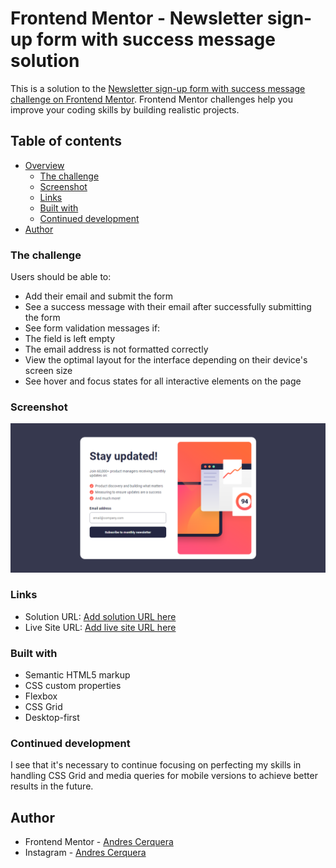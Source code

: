 # Frontend Mentor - Newsletter sign-up form with success message solution

This is a solution to the [Newsletter sign-up form with success message challenge on Frontend Mentor](https://www.frontendmentor.io/challenges/newsletter-signup-form-with-success-message-3FC1AZbNrv). Frontend Mentor challenges help you improve your coding skills by building realistic projects. 

## Table of contents

- [Overview](#overview)
  - [The challenge](#the-challenge)
  - [Screenshot](#screenshot)
  - [Links](#links)
  - [Built with](#built-with)
  - [Continued development](#continued-development)
- [Author](#author)

### The challenge

Users should be able to:

- Add their email and submit the form
- See a success message with their email after successfully submitting the form
- See form validation messages if:
- The field is left empty
- The email address is not formatted correctly
- View the optimal layout for the interface depending on their device's screen size
- See hover and focus states for all interactive elements on the page

### Screenshot

![Alt text](./desktop-desing.png)

### Links

- Solution URL: [Add solution URL here](https://github.com/AndresC016/Newsletter-sign-up)
- Live Site URL: [Add live site URL here](https://andresc016.github.io/Newsletter-sign-up/)

### Built with

- Semantic HTML5 markup
- CSS custom properties
- Flexbox
- CSS Grid
- Desktop-first

### Continued development

I see that it's necessary to continue focusing on perfecting my skills in handling CSS Grid and media queries for mobile versions to achieve better results in the future.


## Author

- Frontend Mentor - [Andres Cerquera](https://www.frontendmentor.io/profile/AndresC016)
- Instagram - [Andres Cerquera](https://www.instagram.com/acerquera17)
